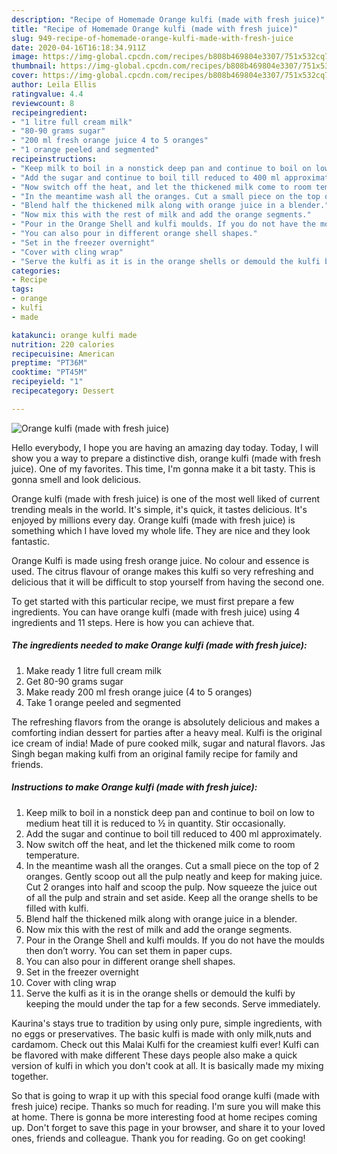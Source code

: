 ```yaml
---
description: "Recipe of Homemade Orange kulfi (made with fresh juice)"
title: "Recipe of Homemade Orange kulfi (made with fresh juice)"
slug: 949-recipe-of-homemade-orange-kulfi-made-with-fresh-juice
date: 2020-04-16T16:18:34.911Z
image: https://img-global.cpcdn.com/recipes/b808b469804e3307/751x532cq70/orange-kulfi-made-with-fresh-juice-recipe-main-photo.jpg
thumbnail: https://img-global.cpcdn.com/recipes/b808b469804e3307/751x532cq70/orange-kulfi-made-with-fresh-juice-recipe-main-photo.jpg
cover: https://img-global.cpcdn.com/recipes/b808b469804e3307/751x532cq70/orange-kulfi-made-with-fresh-juice-recipe-main-photo.jpg
author: Leila Ellis
ratingvalue: 4.4
reviewcount: 8
recipeingredient:
- "1 litre full cream milk"
- "80-90 grams sugar"
- "200 ml fresh orange juice 4 to 5 oranges"
- "1 orange peeled and segmented"
recipeinstructions:
- "Keep milk to boil in a nonstick deep pan and continue to boil on low to medium heat till it is reduced to ½ in quantity. Stir occasionally."
- "Add the sugar and continue to boil till reduced to 400 ml approximately."
- "Now switch off the heat, and let the thickened milk come to room temperature."
- "In the meantime wash all the oranges. Cut a small piece on the top of 2 oranges. Gently scoop out all the pulp neatly and keep for making juice. Cut 2 oranges into half and scoop the pulp. Now squeeze the juice out of all the pulp and strain and set aside. Keep all the orange shells to be filled with kulfi."
- "Blend half the thickened milk along with orange juice in a blender."
- "Now mix this with the rest of milk and add the orange segments."
- "Pour in the Orange Shell and kulfi moulds. If you do not have the moulds then don’t worry. You can set them in paper cups."
- "You can also pour in different orange shell shapes."
- "Set in the freezer overnight"
- "Cover with cling wrap"
- "Serve the kulfi as it is in the orange shells or demould the kulfi by keeping the mould under the tap for a few seconds. Serve immediately."
categories:
- Recipe
tags:
- orange
- kulfi
- made

katakunci: orange kulfi made 
nutrition: 220 calories
recipecuisine: American
preptime: "PT36M"
cooktime: "PT45M"
recipeyield: "1"
recipecategory: Dessert

---
```



![Orange kulfi (made with fresh juice)](https://img-global.cpcdn.com/recipes/b808b469804e3307/751x532cq70/orange-kulfi-made-with-fresh-juice-recipe-main-photo.jpg)

Hello everybody, I hope you are having an amazing day today. Today, I will show you a way to prepare a distinctive dish, orange kulfi (made with fresh juice). One of my favorites. This time, I'm gonna make it a bit tasty. This is gonna smell and look delicious.

Orange kulfi (made with fresh juice) is one of the most well liked of current trending meals in the world. It's simple, it's quick, it tastes delicious. It's enjoyed by millions every day. Orange kulfi (made with fresh juice) is something which I have loved my whole life. They are nice and they look fantastic.

Orange Kulfi is made using fresh orange juice. No colour and essence is used. The citrus flavour of orange makes this kulfi so very refreshing and delicious that it will be difficult to stop yourself from having the second one.


To get started with this particular recipe, we must first prepare a few ingredients. You can have orange kulfi (made with fresh juice) using 4 ingredients and 11 steps. Here is how you can achieve that.

<!--inarticleads1-->

##### The ingredients needed to make Orange kulfi (made with fresh juice):

1. Make ready 1 litre full cream milk
1. Get 80-90 grams sugar
1. Make ready 200 ml fresh orange juice (4 to 5 oranges)
1. Take 1 orange peeled and segmented


The refreshing flavors from the orange is absolutely delicious and makes a comforting indian dessert for parties after a heavy meal. Kulfi is the original ice cream of india! Made of pure cooked milk, sugar and natural flavors. Jas Singh began making kulfi from an original family recipe for family and friends. 

<!--inarticleads2-->

##### Instructions to make Orange kulfi (made with fresh juice):

1. Keep milk to boil in a nonstick deep pan and continue to boil on low to medium heat till it is reduced to ½ in quantity. Stir occasionally.
1. Add the sugar and continue to boil till reduced to 400 ml approximately.
1. Now switch off the heat, and let the thickened milk come to room temperature.
1. In the meantime wash all the oranges. Cut a small piece on the top of 2 oranges. Gently scoop out all the pulp neatly and keep for making juice. Cut 2 oranges into half and scoop the pulp. Now squeeze the juice out of all the pulp and strain and set aside. Keep all the orange shells to be filled with kulfi.
1. Blend half the thickened milk along with orange juice in a blender.
1. Now mix this with the rest of milk and add the orange segments.
1. Pour in the Orange Shell and kulfi moulds. If you do not have the moulds then don’t worry. You can set them in paper cups.
1. You can also pour in different orange shell shapes.
1. Set in the freezer overnight
1. Cover with cling wrap
1. Serve the kulfi as it is in the orange shells or demould the kulfi by keeping the mould under the tap for a few seconds. Serve immediately.


Kaurina&#39;s stays true to tradition by using only pure, simple ingredients, with no eggs or preservatives. The basic kulfi is made with only milk,nuts and cardamom. Check out this Malai Kulfi for the creamiest kulfi ever! Kulfi can be flavored with make different These days people also make a quick version of kulfi in which you don&#39;t cook at all. It is basically made my mixing together. 

So that is going to wrap it up with this special food orange kulfi (made with fresh juice) recipe. Thanks so much for reading. I'm sure you will make this at home. There is gonna be more interesting food at home recipes coming up. Don't forget to save this page in your browser, and share it to your loved ones, friends and colleague. Thank you for reading. Go on get cooking!
